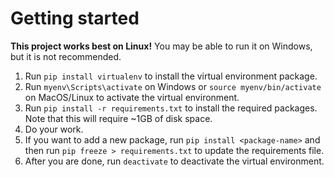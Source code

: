 # Getting started

**This project works best on Linux!** You may be able to run it on Windows, but it is not recommended.

1. Run `pip install virtualenv` to install the virtual environment package.
1. Run `myenv\Scripts\activate` on Windows or `source myenv/bin/activate` on MacOS/Linux to activate the virtual environment.
1. Run `pip install -r requirements.txt` to install the required packages. Note that this will require ~1GB of disk space.
1. Do your work.
1. If you want to add a new package, run `pip install <package-name>` and then run `pip freeze > requirements.txt` to update the requirements file.
1. After you are done, run `deactivate` to deactivate the virtual environment.
